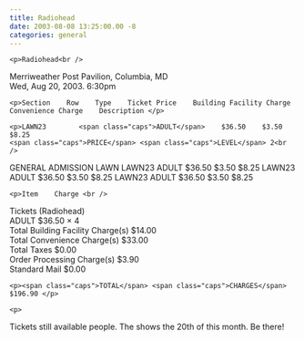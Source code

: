 ```yaml
---
title: Radiohead
date: 2003-08-08 13:25:00.00 -8
categories: general
---
```

	<p>Radiohead<br />
Merriweather Post Pavilion, Columbia, MD<br />
Wed, Aug 20, 2003. 6:30pm  </p>

	<p>Section    Row    Type    Ticket Price    Building Facility Charge    Convenience Charge    Description </p>

	<p>LAWN23        <span class="caps">ADULT</span>    $36.50    $3.50    $8.25
    <span class="caps">PRICE</span> <span class="caps">LEVEL</span> 2<br />
<span class="caps">GENERAL</span> <span class="caps">ADMISSION</span> <span class="caps">LAWN</span>
 LAWN23        <span class="caps">ADULT</span>    $36.50    $3.50    $8.25
 LAWN23        <span class="caps">ADULT</span>    $36.50    $3.50    $8.25
 LAWN23        <span class="caps">ADULT</span>    $36.50    $3.50    $8.25</p>

	<p>Item    Charge <br />
Tickets (Radiohead)      <br />
<span class="caps">ADULT</span>    $36.50 &#215; 4 <br />
Total Building Facility Charge(s)    $14.00 <br />
Total Convenience Charge(s)    $33.00 <br />
Total Taxes    $0.00 <br />
Order Processing Charge(s)    $3.90 <br />
Standard Mail    $0.00 </p>

	<p><span class="caps">TOTAL</span> <span class="caps">CHARGES</span>    $196.90 </p>

	<p>
Tickets still available people. The shows the 20th of this month. Be there!</p>
